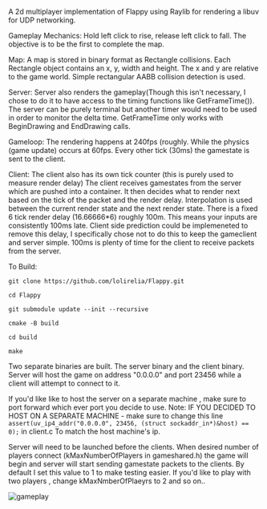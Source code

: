 A 2d multiplayer implementation of Flappy using Raylib for rendering a libuv for UDP networking. 

Gameplay Mechanics:
Hold left click to rise, release left click to fall. The objective is to be the first to complete the map. 

Map:
A map is stored in binary format as Rectangle collisions. Each Rectangle object contains an x, y, width and height. The x and y are relative to the game world. 
Simple rectangular AABB collision detection is used. 

Server:
Server also renders the gameplay(Though this isn't necessary, I chose to do it to have access to the timing functions like GetFrameTime()). 
The server can be purely terminal but another timer would need to be used in order to monitor the delta time. GetFrameTime only works with BeginDrawing and EndDrawing calls.

Gameloop:
The rendering happens at 240fps (roughly. While the physics (game update) occurs at 60fps. Every other tick (30ms) the gamestate is sent to the client.

Client:
The client also has its own tick counter (this is purely used to measure render delay)
The client receives gamestates from the server which are pushed into a container. It then decides what to render next based on the tick of the packet and the render delay.
Interpolation is used between the current render state and the next render state. 
There is a fixed 6 tick render delay (16.66666*6) roughly 100m. This means your inputs are consistently 100ms late.
Client side prediction could be implemeneted to remove this delay, I specifically chose not to do this to keep the gameclient and server simple.
100ms is plenty of time for the client to receive packets from the server.

To Build:
```
git clone https://github.com/lolirelia/Flappy.git

cd Flappy

git submodule update --init --recursive

cmake -B build 

cd build

make
```

Two separate binaries are built. The server binary and the client binary. Server will host the game on address "0.0.0.0" and port 23456 while a client will attempt to connect to it.


If you'd like like to host the server on a separate machine , make sure to port forward which ever port you decide to use. 
Note: IF YOU DECIDED TO HOST ON A SEPARATE MACHINE - make sure to change this line `assert(uv_ip4_addr("0.0.0.0", 23456, (struct sockaddr_in*)&host) == 0);` in client.c To match the host machine's ip.


Server will need to be launched before the clients.
When desired number of players connect (kMaxNumberOfPlayers in gameshared.h) the game will begin and server will start sending gamestate packets to the clients.
By default I set this value to 1 to make testing easier. If you'd like to play with two players , change kMaxNmberOfPlaeyrs to 2 and so on..

![gameplay](https://github.com/lolirelia/Flappy/assets/50451019/e30a71d6-a80b-4516-959b-414feb33cb90)


